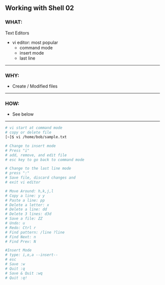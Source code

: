 ## Working with Shell 02 ##

### WHAT: ###
Text Editors
- vi editor: most popular
    - command mode
    - insert mode
    - last line


---

### WHY: ###
- Create / Modified files
---

### HOW: ####
- See below
---

```bash
# vi start at command mode
# copy or delete file
[~]$ vi /home/bob/sample.txt

# Change to insert mode
# Press "i" 
# add, remove, and edit file
# esc key to go back to command mode

# Change to the last line mode
# press ":"
# Save file, discard changes and
# exit vi editor

# Move Around: h,k,j,l
# Copy a line: y y
# Paste a line: pp 
# Delete a letter: x
# Delete a line: dd
# Delete 3 lines: d3d
# Save a file: ZZ
# Undo: u
# Redo: Ctrl r
# Find pattern: /line ?line
# Find Next: n
# Find Prev: N

#Insert Mode
# type: i,o,a --insert--
# esc
# Save :w
# Quit :q
# Save & Quit :wq
# Quit :q!







```



